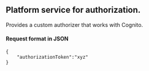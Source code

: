 ## Platform service for authorization.
Provides a custom authorizer that works with Cognito.

#### Request format in JSON
```
{
    "authorizationToken":"xyz"
}
```
